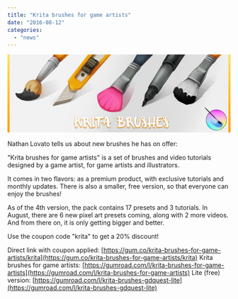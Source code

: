 ```yaml
---
title: "Krita brushes for game artists"
date: "2016-08-12"
categories: 
  - "news"
---
```


![Krita brushes banner 800](images/Krita-brushes-banner-800.jpg)

Nathan Lovato tells us about new brushes he has on offer:

"Krita brushes for game artists" is a set of brushes and video tutorials designed by a game artist, for game artists and illustrators.

It comes in two flavors: as a premium product, with exclusive tutorials and monthly updates. There is also a smaller, free version, so that everyone can enjoy the brushes!

As of the 4th version, the pack contains 17 presets and 3 tutorials. In August, there are 6 new pixel art presets coming, along with 2 more videos. And from there on, it is only getting bigger and better.

Use the coupon code "krita" to get a 20% discount!

Direct link with coupon applied: [https://gum.co/krita-brushes-for-game-artists/krita](https://gum.co/krita-brushes-for-game-artists/krita) Krita brushes for game artists: [https://gumroad.com/l/krita-brushes-for-game-artists](https://gumroad.com/l/krita-brushes-for-game-artists) Lite (free) version: [https://gumroad.com/l/krita-brushes-gdquest-lite](https://gumroad.com/l/krita-brushes-gdquest-lite)
